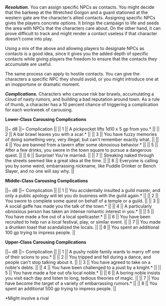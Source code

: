 ***Resolution.*** You can assign specific NPCs as contacts. You might decide that the barkeep at the Wretched Gorgon and a guard stationed at the western gate are the character's allied contacts. Assigning specific NPCs gives the players concrete options. It brings the campaign to life and seeds the area with NPCs that the characters care about. On the other hand, it can prove difficult to track and might render a contact useless if that character doesn't come into play.

Using a mix of the above and allowing players to designate NPCs as contacts is a good idea, since it gives you the added depth of specific contacts while giving players the freedom to ensure that the contacts they accumulate are useful.

The same process can apply to hostile contacts. You can give the characters a specific NPC they should avoid, or you might introduce one at an inopportune or dramatic moment.

***Complications.*** Characters who carouse risk bar brawls, accumulating a cloud of nasty rumors, and building a bad reputation around town. As a rule of thumb, a character has a 10 percent chance of triggering a complication for each workweek of carousing.

**Lower-Class Carousing Complications**

||~ d8 ||~ Complication ||
|| 1 || A pickpocket lifts 1d10 x 5 gp from you.\* ||
|| 2 || A bar brawl leaves you with a scar.\* ||
|| 3 || You have fuzzy memories of doing something very, very illegal, but can't remember exactly what. ||
|| 4 || You are banned from a tavern after some obnoxious behavior.\* ||
|| 5 || After a few drinks, you swore in the town square to pursue a dangerous quest. ||
|| 6 || Surprise! You're married. ||
|| 7 || Streaking naked through the streets seemed like a great idea at the time. ||
|| 8 || Everyone is calling you by some weird, embarrassing nickname, like Puddle Drinker or Bench Slayer, and no one will say why. ||

**Middle-Class Carousing Complications**

||~ d8 ||~ Complication ||
|| 1 || You accidentally insulted a guild master, and only a public apology will let you do business with the guild again.* ||
|| 2 || You swore to complete some quest on behalf of a temple or a guild. ||
|| 3 || A social gaffe has made you the talk of the town.* ||
|| 4 || A particularly obnoxious person has taken an intense romantic interest in you.* ||
|| 5 || You have made a foe out of a local spellcaster.* ||
|| 6 || You have been recruited to help run a local festival, play, or similar event. ||
|| 7 || You made a drunken toast that scandalized the locals. ||
|| 8 || You spent an additional 100 gp trying to impress people. ||

**Upper-Class Carousing Complications**

||~ d8 ||~ Complication ||
|| 1 || A pushy noble family wants to marry off one of their scions to you.\* ||
|| 2 || You tripped and fell during a dance, and people can't stop talking about it. ||
|| 3 || You have agreed to take on a noble's debts. ||
|| 4 || You have been challenged to a joust by a knight.\* ||
|| 5 || You have made a foe out ofa local noble.\* ||
|| 6 || A boring noble insists you visit each day and listen to long, tedious theories of magic. ||
|| 7 || You have become the target of a variety of embarrassing rumors.\* ||
|| 8 || You spent an additional 500 gp trying to impress people. ||

\*Might involve a rival